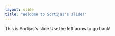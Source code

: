 ```yaml
---
layout: slide
title: "Welcome to Sortijas's slide!"
---
```

This is Sortijas's slide
Use the left arrow to go back!